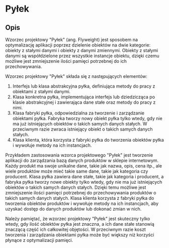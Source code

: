 # Pyłek
## Opis
Wzorzec projektowy "Pyłek" (ang. Flyweight) jest sposobem na optymalizację aplikacji poprzez dzielenie obiektów na dwie kategorie: obiekty z stałymi danymi i obiekty z danymi zmiennymi. Obiekty z stałymi danymi są współdzielone przez wszystkie instancje obiektu, dzięki czemu możliwe jest zmniejszenie ilości pamięci potrzebnej do ich przechowywania.

Wzorzec projektowy "Pyłek" składa się z następujących elementów:
1. Interfejs lub klasa abstrakcyjna pyłka, definiująca metody do pracy z obiektami z stałymi danymi.
2. Klasa konkretna pyłka, implementująca interfejs lub dziedzicząca po klasie abstrakcyjnej i zawierająca dane stałe oraz metody do pracy z nimi.
3. Klasa fabryki pyłka, odpowiedzialna za tworzenie i zarządzanie obiektami pyłka. Fabryka tworzy nowy obiekt pyłka tylko wtedy, gdy nie ma już istniejących obiektów o takich samych danych stałych. W przeciwnym razie zwraca istniejący obiekt o takich samych danych stałych.
4. Klasa klienta, która korzysta z fabryki pyłka do tworzenia obiektów pyłka i wywołuje metody na ich instancjach.

Przykładem zastosowania wzorca projektowego "Pyłek" jest tworzenie aplikacji do zarządzania bazą danych produktów w sklepie internetowym. Każdy produkt ma swoje unikalne dane, takie jak nazwa, opis, cena itp., ale wiele produktów może mieć takie same dane, takie jak kategoria czy producent. Klasa pyłka zawiera dane stałe, takie jak kategoria i producent, a fabryka pyłka tworzy nowe obiekty tylko wtedy, gdy nie ma już istniejących obiektów o takich samych danych stałych. Dzięki temu możliwe jest zmniejszenie ilości pamięci potrzebnej do przechowywania produktów o takich samych danych stałych. Klasa klienta korzysta z fabryki pyłka do tworzenia obiektów produktów i wywołuje metody na ich instancjach, aby uzyskać dostęp do danych produktów lub dokonać zmian w nich.

Należy pamiętać, że wzorzec projektowy "Pyłek" jest skuteczny tylko wtedy, gdy ilość obiektów pyłka jest znaczna, a ich dane stałe stanowią znaczącą część ich całkowitej objętości. W przeciwnym razie koszt tworzenia i zarządzania obiektami pyłka może być większy niż korzyści płynące z optymalizacji pamięci.